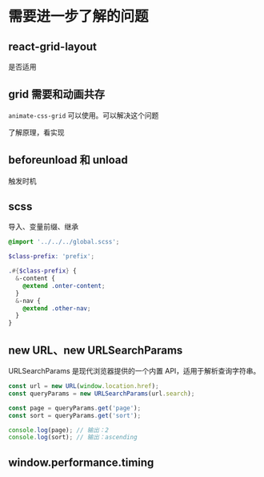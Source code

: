 # 需要进一步了解的问题

## react-grid-layout

是否适用

## grid 需要和动画共存

`animate-css-grid` 可以使用。可以解决这个问题

了解原理，看实现

## beforeunload 和 unload

触发时机

## scss

导入、变量前缀、继承

```scss
@import '../../../global.scss';

$class-prefix: 'prefix';

.#{$class-prefix} {
  &-content {
    @extend .onter-content;
  }
  &-nav {
    @extend .other-nav;
  }
}
```

## new URL、new URLSearchParams

URLSearchParams 是现代浏览器提供的一个内置 API，适用于解析查询字符串。

```typescript
const url = new URL(window.location.href);
const queryParams = new URLSearchParams(url.search);

const page = queryParams.get('page');
const sort = queryParams.get('sort');

console.log(page); // 输出：2
console.log(sort); // 输出：ascending
```

## window.performance.timing
